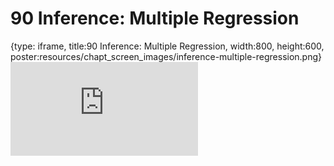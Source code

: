 # 90 Inference: Multiple Regression
 
{type: iframe, title:90 Inference: Multiple Regression, width:800, height:600, poster:resources/chapt_screen_images/inference-multiple-regression.png}
![](https://datatrail-jhu.github.io/DataTrail_ReOrg/no_toc/inference-multiple-regression.html)
 

 
